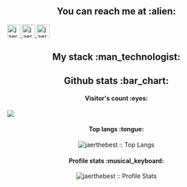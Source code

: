<h2 align="center">You can reach me at :alien:</h2>



  <a href="https://t.me/JaerXD">
    <img src="https://www.vectorlogo.zone/logos/telegram/telegram-icon.svg" 
    alt="jaer telegram profile" height="30" width="30">
  </a>

  <a href="https://youtube.com/jaer1337">
    <img src="  https://www.vectorlogo.zone/logos/youtube/youtube-icon.svg" 
    alt="jaer yt profile" height="30" width="30">
  </a>
  
  <a href="https://www.instagram.com/milan1337_/">
    <img src="https://www.vectorlogo.zone/logos/instagram/instagram-icon.svg" alt="jaer Instagram Profile" height="30" width="30">
  </a>
</p>


<h2 align="center">My stack :man_technologist:</h2>


<h2 align="center">Github stats :bar_chart:</h2>

<h4 align="center">Visitor's count :eyes:</h4>

![](https://komarev.com/ghpvc/?username=jaerthebest)

<h4 align="center">Top langs :tongue:</h4>

<p align="center"><img src="https://github-readme-stats.vercel.app/api/top-langs/?username=ErfiDev&langs_count=10&theme=flat&layout=compact" alt="jaerthebest :: Top Langs" /></p>

<h4 align="center">Profile stats :musical_keyboard:</h4>

<p align="center"><img src="https://github-readme-stats.vercel.app/api?username=jaerthebest" alt="jaerthebest :: Profile Stats" /></p>
